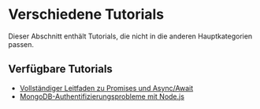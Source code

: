 # Verschiedene Tutorials

Dieser Abschnitt enthält Tutorials, die nicht in die anderen Hauptkategorien passen.

## Verfügbare Tutorials

- [Vollständiger Leitfaden zu Promises und Async/Await](/de/javascript/promises-and-async-await-complete-guide.html)
- [MongoDB-Authentifizierungsprobleme mit Node.js](/de/nodejs/mongodb-authentication-issues-with-nodejs.html)
